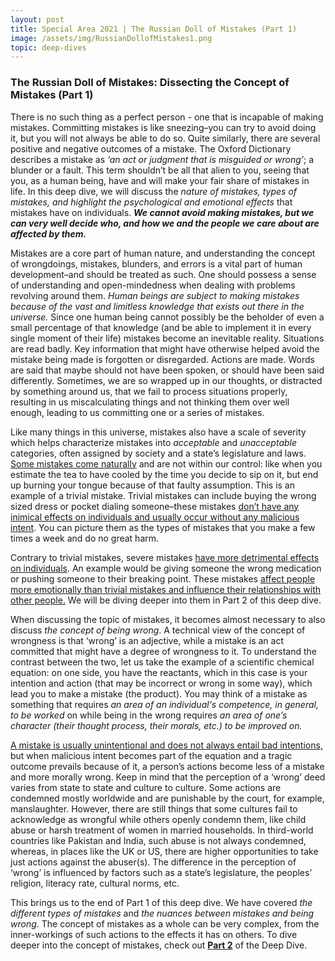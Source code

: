 ```yaml
---
layout: post
title: Special Area 2021 | The Russian Doll of Mistakes (Part 1)
image: /assets/img/RussianDollofMistakes1.png
topic: deep-dives
---
```


### The Russian Doll of Mistakes: Dissecting the Concept of Mistakes (Part 1)

There is no such thing as a perfect person - one that is incapable of making mistakes. Committing mistakes is like sneezing–you can try to avoid doing it, but you will not always be able to do so. Quite similarly, there are several positive and negative outcomes of a mistake. The Oxford Dictionary describes a mistake as *‘an act or judgment that is misguided or wrong’*; a blunder or a fault. This term shouldn’t be all that alien to you, seeing that you, as a human being, have and will make your fair share of mistakes in life. In this deep dive, we will discuss the *nature of mistakes, types of mistakes, and highlight the psychological and emotional effects* that mistakes have on individuals. ***We cannot avoid making mistakes, but we can very well decide who, and how we and the people we care about are affected by them.***

Mistakes are a core part of human nature, and understanding the concept of wrongdoings, mistakes, blunders, and errors is a vital part of human development–and should be treated as such. One should possess a sense of understanding and open-mindedness when dealing with problems revolving around them. *Human beings are subject to making mistakes because of the vast and limitless knowledge that exists out there in the universe.* Since one human being cannot possibly be the beholder of even a small percentage of that knowledge (and be able to implement it in every single moment of their life) mistakes become an inevitable reality. Situations are read badly. Key information that might have otherwise helped avoid the mistake being made is forgotten or disregarded. Actions are made. Words are said that maybe should not have been spoken, or should have been said differently. Sometimes, we are so wrapped up in our thoughts, or distracted by something around us, that we fail to process situations properly, resulting in us miscalculating things and not thinking them over well enough, leading to us committing one or a series of mistakes.

Like many things in this universe, mistakes also have a scale of severity which helps characterize mistakes into *acceptable* and *unacceptable* categories, often assigned by society and a state’s legislature and laws. <u>Some mistakes come naturally</u> and are not within our control: like when you estimate the tea to have cooled by the time you decide to sip on it, but end up burning your tongue because of that faulty assumption. This is an example of a trivial mistake. Trivial mistakes can include buying the wrong sized dress or pocket dialing someone–these mistakes <u>don’t have any inimical effects on individuals and usually occur without any malicious intent</u>. You can picture them as the types of mistakes that you make a few times a week and do no great harm. 

Contrary to trivial mistakes, severe mistakes <u>have more detrimental effects on individuals</u>. An example would be giving someone the wrong medication or pushing someone to their breaking point. These mistakes <u>affect people more emotionally than trivial mistakes and influence their relationships with other people.</u> We will be diving deeper into them in Part 2 of this deep dive.

When discussing the topic of mistakes, it becomes almost necessary to also discuss *the concept of being wrong*. A technical view of the concept of wrongness is that ‘wrong’ is an adjective, while a mistake is an act committed that might have a degree of wrongness to it. To understand the contrast between the two, let us take the example of a scientific chemical equation: on one side, you have the reactants, which in this case is your intention and action (that may be incorrect or wrong in some way), which lead you to make a mistake (the product). You may think of a mistake as something that requires *an area of an individual's competence, in general, to be worked* on while being in the wrong requires *an area of one’s character (their thought process, their morals, etc.) to be improved on.* 

<u>A mistake is usually unintentional and does not always entail bad intentions,</u> but when malicious intent becomes part of the equation and a tragic outcome prevails because of it, a person’s actions become less of a mistake and more morally wrong. Keep in mind that the perception of a ‘wrong’ deed varies from state to state and culture to culture. Some actions are condemned mostly worldwide and are punishable by the court, for example, manslaughter. However, there are still things that some cultures fail to acknowledge as wrongful while others openly condemn them, like child abuse or harsh treatment of women in married households. In third-world countries like Pakistan and India, such abuse is not always condemned, whereas, in places like the UK or US, there are higher opportunities to take just actions against the abuser(s). The difference in the perception of ‘wrong’ is influenced by factors such as a state’s legislature, the peoples’ religion, literacy rate, cultural norms, etc. 

This brings us to the end of Part 1 of this deep dive. We have covered *the different types of mistakes* and *the nuances between mistakes and being wrong*. The concept of mistakes as a whole can be very complex, from the inner-workings of such actions to the effects it has on others. To dive deeper into the concept of mistakes, check out **[Part 2](https://www.onepwaa.org/2021/07/12/the-russian-doll-of-mistakes-part-2.html)** of the Deep Dive.
